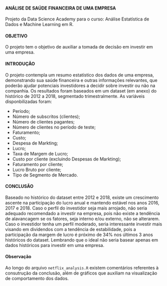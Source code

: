 #### ANÁLISE DE SAÚDE FINANCEIRA DE UMA EMPRESA
Projeto da Data Science Academy para o curso: Análise Estatística de Dados e Machine Learning em R.

#### OBJETIVO
O projeto tem o objetivo de auxiliar a tomada de decisão em investir em uma empresa.

#### INTRODUÇÃO
O projeto contempla um resumo estatístico dos dados de uma empresa, demonstrando sua saúde financeira e outras informações relevantes, que poderão ajudar potenciais investidores a decidir sobre investir ou não na companhia. Os resultados foram baseados em um dataset (em anexo) do histórico de 2012 a 2018, segmentado trimestralmente. As variáveis disponbilizadas foram:
* Período;
* Número de subscritos (clientes);
* Número de clientes pagantes;
* Número de clientes no período de teste;
* Faturamento;
* Custo;
* Despesa de Markting;
* Lucro;
* Taxa de Margem de Lucro;
* Custo por cliente (excluindo Despesas de Markting);
* Faturamento por cliente;
* Lucro Bruto por cliente;
* Tipo de Segmento de Mercado.

#### CONCLUSÃO
Baseado no histórico do dataset entre 2012 e 2018, existe um crescimento ascente na participação do lucro anual e mantendo estável nos anos 2016, 2017 e 2018. Caso o perfil do investidor seja mais arrojado, não seria adequado recomendado a investir na empresa, pois não existe a tendência de alavancagem se os fatores, seja interno e/ou externo, não se alterarem. Caso o investidor tenha um perfil moderado, seria interessante investir mais visando em dividendos com a tendência de estabilidade, pois a participação da margem de lucro é próximo de 34% nos últimos 3 anos históricos do dataset. Lembrando que o ideal não seria basear apenas em dados históricos para investir em uma empresa.


#### Observação
Ao longo do arquivo ```netflix_analysis.R``` existem comentários referentes à consutrução da conclusão, além de gráficos que auxiliam na visualização de comportamento dos dados. 
